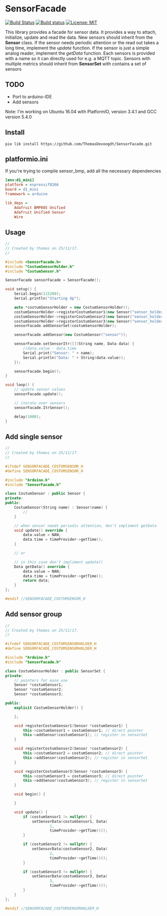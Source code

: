 # SensorFacade 
[![Build Status](https://travis-ci.org/ThomasDevoogdt/SensorFacade.svg?branch=master)](https://travis-ci.org/ThomasDevoogdt/SensorFacade) [![Build status](https://ci.appveyor.com/api/projects/status/0nv4cain07atylad?svg=true)](https://ci.appveyor.com/project/ThomasDevoogdt/sensorfacade) [![License: MIT](https://img.shields.io/badge/License-MIT-yellow.svg)](https://opensource.org/licenses/MIT)


This library provides a facade for sensor data. It provides a way to attach, initialize, update and read the data. New sensors should inherit from the **Sensor** class. If the sensor needs periodic attention or the read out takes a long time, implement the *update* function. If the sensor is just a simple analog reader, implement the *getData* function. Each sensors is provided with a name so it can directly used for e.g. a MQTT topic. Sensors with multiple metrics should inherit from **SensorSet** with contains a set of sensors

## TODO
   * Port to arduino-IDE
   * Add sensors

Note: I'm working on Ubuntu 16.04 with PlatformIO, version 3.4.1 and GCC version 5.4.0

## Install

```
pio lib install https://github.com/ThomasDevoogdt/SensorFacade.git
```

## platformio.ini

If you're trying to compile sensor_bmp, add all the necessary dependencies

```ini
[env:d1_mini]
platform = espressif8266
board = d1_mini
framework = arduino

lib_deps =
    Adafruit BMP085 Unified
    Adafruit Unified Sensor
    Wire
```

## Usage

```c++
//
// Created by thomas on 25/11/17.
//

#include <SensorFacade.h>
#include "CostumSensorHolder.h"
#include "CostumSensor.h"

SensorFacade sensorFacade = SensorFacade();

void setup() {
	Serial.begin(115200);
	Serial.println("Starting Up");

	auto *costumSensorHolder = new CostumSensorHolder();
	costumSensorHolder->registerCostumSensor1(new Sensor("sensor_holder_1"));
	costumSensorHolder->registerCostumSensor2(new Sensor("sensor_holder_2"));
	costumSensorHolder->registerCostumSensor3(new Sensor("sensor_holder_3"));
	sensorFacade.addSensorSet(costumSensorHolder);

	sensorFacade.addSensor(new CostumSensor("sensor"));

	sensorFacade.setSensorItr([](String name, Data data) {
		//data.value - data.time
		Serial.print("Sensor: " + name);
		Serial.println("Data: " + String(data.value));
	});

	sensorFacade.begin();
}

void loop() {
	// update sensor values
	sensorFacade.update();

	// iterate over sensors
	sensorFacade.ItrSensor();

	delay(1000);
}
```

## Add single sensor

```c++
//
// Created by thomas on 25/11/17.
//

#ifndef SENSORFACADE_COSTUMSENSOR_H
#define SENSORFACADE_COSTUMSENSOR_H

#include "Arduino.h"
#include "SensorFacade.h"

class CostumSensor : public Sensor {
private:
public:
	CostumSensor(String name) : Sensor(name) {
		//
	}

	// when sensor needs periodic attention, don't impliment getData
	void update() override {
		data.value = NAN;
		data.time = timeProvider->getTime();
	}

	// or

	// in this case don't impliment update()
	Data getData() override {
		data.value = NAN;
		data.time = timeProvider->getTime();
		return data;
	}
};

#endif //SENSORFACADE_COSTUMSENSOR_H
```

## Add sensor group

```c++
//
// Created by thomas on 25/11/17.
//

#ifndef SENSORFACADE_COSTUMSENSORHOLDER_H
#define SENSORFACADE_COSTUMSENSORHOLDER_H

#include "Arduino.h"
#include "SensorFacade.h"

class CostumSensorHolder : public SensorSet {
private:
	// pointers for ease use
	Sensor *costumSensor1;
	Sensor *costumSensor2;
	Sensor *costumSensor3;

public:
	explicit CostumSensorHolder() {

	};

	void registerCostumSensor1(Sensor *costumSensor1) {
		this->costumSensor1 = costumSensor1; // direct pointer
		this->addSensor(costumSensor1); // register in sensorSet
	}

	void registerCostumSensor2(Sensor *costumSensor2) {
		this->costumSensor2 = costumSensor2; // direct pointer
		this->addSensor(costumSensor2); // register in sensorSet
	}

	void registerCostumSensor3(Sensor *costumSensor3) {
		this->costumSensor3 = costumSensor3; // direct pointer
		this->addSensor(costumSensor3); // register in sensorSet
	}

	void begin() {

	}

	void update() {
		if (costumSensor1 != nullptr) {
			setSensorData(costumSensor1, Data(
					1,
					timeProvider->getTime()));
		}

		if (costumSensor2 != nullptr) {
			setSensorData(costumSensor2, Data(
					2,
					timeProvider->getTime()));
		}

		if (costumSensor3 != nullptr) {
			setSensorData(costumSensor3, Data(
					3,
					timeProvider->getTime()));
		}
	}
};

#endif //SENSORFACADE_COSTUMSENSORHOLDER_H
```
